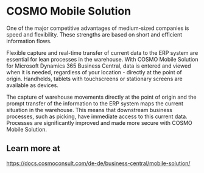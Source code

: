 # COSMO Mobile Solution

One of the major competitive advantages of medium-sized companies is speed and flexibility. These strengths are based on short and efficient information flows.

Flexible capture and real-time transfer of current data to the ERP system are essential for lean processes in the warehouse. With COSMO Mobile Solution for Microsoft Dynamics 365 Business Central, data is entered and viewed when it is needed, regardless of your location - directly at the point of origin. Handhelds, tablets with touchscreens or stationary screens are available as devices.

The capture of warehouse movements directly at the point of origin and the prompt transfer of the information to the ERP system maps the current situation in the warehouse. This means that downstream business processes, such as picking, have immediate access to this current data. Processes are significantly improved and made more secure with COSMO Mobile Solution.

## Learn more at

https://docs.cosmoconsult.com/de-de/business-central/mobile-solution/
